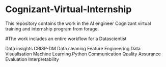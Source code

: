 # Cognizant-Virtual-Internship
This repository contains the work in the AI engineer Cognizant virtual training and internship program from forage.



#The work includes an entire workflow for a Datascientist

Data insights
CRISP-DM
Data cleaning
Feature Engineering
Data Visualisation
Machine Learning
Python
Communication
Quality Assurance
Evaluation
Interpretability

